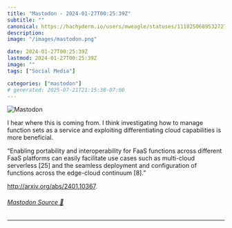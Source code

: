```yaml
---
title: "Mastodon - 2024-01-27T00:25:39Z"
subtitle: ""
canonical: https://hachyderm.io/users/mweagle/statuses/111825068953272783
description:
image: "/images/mastodon.png"

date: 2024-01-27T00:25:39Z
lastmod: 2024-01-27T00:25:39Z
image: ""
tags: ["Social Media"]

categories: ["mastodon"]
# generated: 2025-07-21T21:15:38-07:00
---
```

![Mastodon](/images/mastodon.png)

<p>I hear where this is coming from.  I think investigating how to manage function sets as a service and exploiting differentiating cloud capabilities is more beneficial. </p><p>“Enabling portability and interoperability for FaaS functions across different FaaS platforms can easily facilitate use cases such as multi-cloud serverless [25] and the seamless deployment and configuration of functions across the edge-cloud continuum [8].”</p><p><a href="http://arxiv.org/abs/2401.10367" target="_blank" rel="nofollow noopener noreferrer" translate="no"><span class="invisible">http://</span><span class="">arxiv.org/abs/2401.10367</span><span class="invisible"></span></a>.</p>


###### [Mastodon Source 🐘](https://hachyderm.io/@mweagle/111825068953272783)

___
